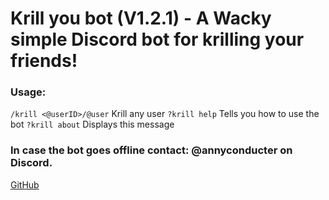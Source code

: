 # Krill you bot (V1.2.1) - A Wacky simple Discord bot for krilling your friends!

### Usage:
`/krill <@userID>/@user` Krill any user
`?krill help` Tells you how to use the bot
`?krill about` Displays this message
### In case the bot goes offline contact: @annyconducter on Discord.

[GitHub](https://github.com/gameygu-0213/KrillYouBot)